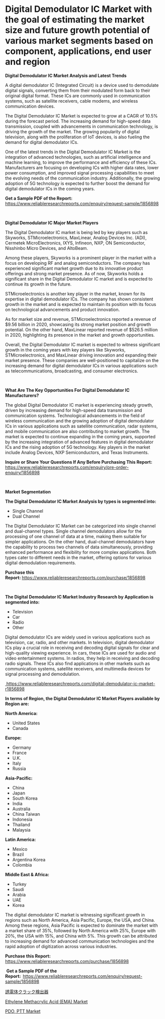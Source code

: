 <p><h1>Digital Demodulator IC Market with the goal of estimating the market size and future growth potential of various market segments based on component, applications, end user and region</h1></p><p><strong>Digital Demodulator IC Market Analysis and Latest Trends</strong></p>
<p><p>A digital demodulator IC (Integrated Circuit) is a device used to demodulate digital signals, converting them from their modulated form back to their original digital format. These ICs are commonly used in communication systems, such as satellite receivers, cable modems, and wireless communication devices.</p><p>The Digital Demodulator IC Market is expected to grow at a CAGR of 10.5% during the forecast period. The increasing demand for high-speed data transmission, coupled with advancements in communication technology, is driving the growth of the market. The growing popularity of digital television, along with the proliferation of IoT devices, is also fueling the demand for digital demodulator ICs.</p><p>One of the latest trends in the Digital Demodulator IC Market is the integration of advanced technologies, such as artificial intelligence and machine learning, to improve the performance and efficiency of these ICs. Manufacturers are focusing on developing ICs with higher data rates, lower power consumption, and improved signal processing capabilities to meet the evolving needs of the communication industry. Additionally, the growing adoption of 5G technology is expected to further boost the demand for digital demodulator ICs in the coming years.</p></p>
<p><strong>Get a Sample PDF of the Report:&nbsp;</strong> <a href="https://www.reliableresearchreports.com/enquiry/request-sample/1856898">https://www.reliableresearchreports.com/enquiry/request-sample/1856898</a></p>
<p>&nbsp;</p>
<p><strong>Digital Demodulator IC Major Market Players</strong></p>
<p><p>The Digital Demodulator IC market is being led by key players such as Skyworks, STMicroelectronics, MaxLinear, Analog Devices Inc. (ADI), Cermetek MicroElectronics, IXYS, Infineon, NXP, ON Semiconductor, Nisshinbo Micro Devices, and AltoBeam.</p><p>Among these players, Skyworks is a prominent player in the market with a focus on developing RF and analog semiconductors. The company has experienced significant market growth due to its innovative product offerings and strong market presence. As of now, Skyworks holds a significant share in the Digital Demodulator IC market and is expected to continue its growth in the future.</p><p>STMicroelectronics is another key player in the market, known for its expertise in digital demodulator ICs. The company has shown consistent growth in the market and is expected to maintain its position with its focus on technological advancements and product innovation.</p><p>As for market size and revenue, STMicroelectronics reported a revenue of $9.56 billion in 2020, showcasing its strong market position and growth potential. On the other hand, MaxLinear reported revenue of $526.5 million in 2020, highlighting its presence in the market and growth opportunities.</p><p>Overall, the Digital Demodulator IC market is expected to witness significant growth in the coming years with key players like Skyworks, STMicroelectronics, and MaxLinear driving innovation and expanding their market presence. These companies are well-positioned to capitalize on the increasing demand for digital demodulator ICs in various applications such as telecommunications, broadcasting, and consumer electronics.</p></p>
<p>&nbsp;</p>
<p><strong>What Are The Key Opportunities For Digital Demodulator IC Manufacturers?</strong></p>
<p><p>The global Digital Demodulator IC market is experiencing steady growth, driven by increasing demand for high-speed data transmission and communication systems. Technological advancements in the field of wireless communication and the growing adoption of digital demodulator ICs in various applications such as satellite communication, radar systems, and mobile communication are also contributing to market growth. The market is expected to continue expanding in the coming years, supported by the increasing integration of advanced features in digital demodulator ICs and the rising adoption of 5G technology. Key players in the market include Analog Devices, NXP Semiconductors, and Texas Instruments.</p></p>
<p><strong>Inquire or Share Your Questions If Any Before Purchasing This Report:</strong> <a href="https://www.reliableresearchreports.com/enquiry/pre-order-enquiry/1856898">https://www.reliableresearchreports.com/enquiry/pre-order-enquiry/1856898</a></p>
<p>&nbsp;</p>
<p><strong>Market Segmentation</strong></p>
<p><strong>The Digital Demodulator IC Market Analysis by types is segmented into:</strong></p>
<p><ul><li>Single Channel</li><li>Dual Channel</li></ul></p>
<p><p>The Digital Demodulator IC Market can be categorized into single channel and dual-channel types. Single channel demodulators allow for the processing of one channel of data at a time, making them suitable for simpler applications. On the other hand, dual-channel demodulators have the capability to process two channels of data simultaneously, providing enhanced performance and flexibility for more complex applications. Both types cater to different needs in the market, offering options for various digital demodulation requirements.</p></p>
<p><strong>Purchase this Report:&nbsp;</strong><a href="https://www.reliableresearchreports.com/purchase/1856898">https://www.reliableresearchreports.com/purchase/1856898</a></p>
<p>&nbsp;</p>
<p><strong>The Digital Demodulator IC Market Industry Research by Application is segmented into:</strong></p>
<p><ul><li>Television</li><li>Car</li><li>Radio</li><li>Other</li></ul></p>
<p><p>Digital demodulator ICs are widely used in various applications such as television, car, radio, and other markets. In television, digital demodulator ICs play a crucial role in receiving and decoding digital signals for clear and high-quality viewing experience. In cars, these ICs are used for audio and video entertainment systems. In radios, they help in receiving and decoding radio signals. These ICs also find applications in other markets such as communication systems, satellite receivers, and multimedia devices for signal processing and demodulation.</p></p>
<p><a href="https://www.reliableresearchreports.com/digital-demodulator-ic-market-r1856898">&nbsp;https://www.reliableresearchreports.com/digital-demodulator-ic-market-r1856898</a></p>
<p><strong>In terms of Region, the Digital Demodulator IC Market Players available by Region are:</strong></p>
<p>
    <p> <strong> North America: </strong>
        <ul>
            <li>United States</li>
            <li>Canada</li>
        </ul>
        </p> 
    <p> <strong> Europe: </strong>
        <ul>
            <li>Germany</li>
            <li>France</li>
            <li>U.K.</li>
            <li>Italy</li>
            <li>Russia</li>
        </ul>
        </p> 
    <p> <strong> Asia-Pacific: </strong>
        <ul>
            <li>China</li>
            <li>Japan</li>
            <li>South Korea</li>
            <li>India</li>
            <li>Australia</li>
            <li>China Taiwan</li>
            <li>Indonesia</li>
            <li>Thailand</li>
            <li>Malaysia</li>
        </ul>
        </p> 
    <p> <strong> Latin America: </strong>
        <ul>
            <li>Mexico</li>
            <li>Brazil</li>
            <li>Argentina Korea</li>
            <li>Colombia</li>
        </ul>
        </p> 
    <p> <strong> Middle East & Africa: </strong>
        <ul>
            <li>Turkey</li>
            <li>Saudi</li>
            <li>Arabia</li>
            <li>UAE</li>
            <li>Korea</li>
        </ul>
    </p>
    </p>
<p><p>The digital demodulator IC market is witnessing significant growth in regions such as North America, Asia Pacific, Europe, the USA, and China. Among these regions, Asia Pacific is expected to dominate the market with a market share of 35%, followed by North America with 25%, Europe with 20%, the USA with 15%, and China with 5%. This growth can be attributed to increasing demand for advanced communication technologies and the rapid adoption of digitization across various industries.</p></p>
<p><strong>Purchase this Report: </strong><a href="https://www.reliableresearchreports.com/purchase/1856898">https://www.reliableresearchreports.com/purchase/1856898</a></p>
<p>&nbsp;<strong>Get a Sample PDF of the Report:&nbsp;&nbsp;</strong><a href="https://www.reliableresearchreports.com/enquiry/request-sample/1856898">https://www.reliableresearchreports.com/enquiry/request-sample/1856898</a></p>
<p><strong></strong></p>
<p><p><a href="https://github.com/LizaHeller2023/Market-Research-Report-List-1/blob/main/1983533124371.md">誘電体クラック検出器</a></p><p><a href="https://github.com/myacatherineblakecaczo9vcsw/Market-Research-Report-List-3/blob/main/ethylene-methacrylic-acid-ema-market.md">Ethylene Methacrylic Acid (EMA) Market</a></p><p><a href="https://github.com/okotobwrhuteie/Market-Research-Report-List-2/blob/main/pdo-ptt-market.md">PDO, PTT Market</a></p></p>